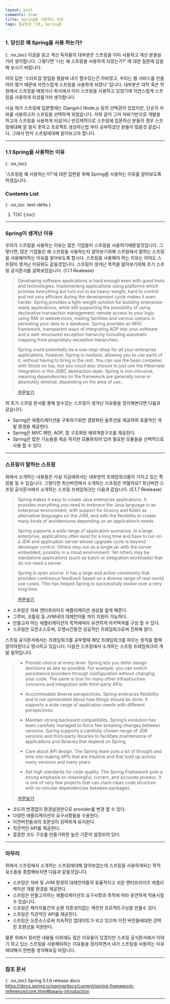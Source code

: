 ```yaml
---
layout: post
comments: true
title: Spring을 사용하는 이유
tags: [요령과 기본, Spring]
---
```


### 1. 당신은 왜  Spring을 사용 하는가?
{: .no_toc}
이글을 읽고 계신 독자들의 대부분은 스프링을 이미 사용하고 계신 분들일 거라 생각합니다. 그렇다면 '나는 왜 스프링을 사용하게 되었는가?' 에 대한 질문에 답을 해 보시기 바랍니다.  
  
저의 답은 '스타트업 창업을 했을때 내가 할수있는건 자바였고, 우리는 웹 서비스를 만들어야 했기 때문에 자연스럽게 스프링을 사용하게 되었다' 입니다. 대부분은 대학 혹은 학원에서 스프링을 배웠거나 회사에서 이미 스프링을 사용하고 있었기에 자연스럽게 스프링을 사용하게 되셨을거라 생각합니다.   
    
사실 제가 스프링에 입문할때는 Django나 Node.js 등의 선택권이 있었지만, 단순히 자바를 사용하고자 스프링을 선택하게 되었습니다. 저와 같이 그저 자바기반으로 개발을 하고자 스프링을 사용하게 되셨거나 반강제적으로 스프링에 입문하신 분들의 경우 스프링에대해 잘 알지 못하고 프로젝트 생성하는법 부터 공부하셨던 분들이 많을것 같습니다. 그래서 먼저 스프링에대해 알아보고자 합니다.

---

### 1.1 Spring을 사용하는 이유
{: .no_toc}

'스프링을 왜 사용하는가?'에 대한 답변을 위해 Spring을 사용하는 이유를 알아보도록 하겠습니다.  

### Contents List
{: .no_toc .text-delta }

1. TOC
{:toc}

---

### Spring이 생겨난 이유  

우리가 스프링을 사용하는 이유는 많은 기업들이 스프링을 사용하기때문일것입니다. 그렇다면, 많은 기업들은 왜 스프링을 사용하는지 알아보기위해 스프링에서 말하는 스프링을 사용해야하는 이유를 알아보도록 합시다. 스프링을 사용해야 하는 이유는 아마도 스프링이 생겨난 이유와도 같을것입니다. 스프링이 생겨난 목적을 알아보기위해 초기 스프링 공식문서를 살펴보았습니다. (1.1.1 Realease)
> Developing software applications is hard enough even with good tools and technologies. Implementing applications using platforms which promise everything but turn out to be heavy-weight, hard to control and not very efficient during the development cycle makes it even harder. Spring provides a light-weight solution for building enterprise-ready applications, while still supporting the possibility of using declarative transaction management, remote access to your logic using RMI or webservices, mailing facilities and various options in persisting your data to a database. Spring provides an MVC framework, transparent ways of integrating AOP into your software and a well-structured exception hierarchy including automatic mapping from proprietary exception hierarchies.  
>  
> Spring could potentially be a one-stop-shop for all your enterprise applications, however, Spring is modular, allowing you to use parts of it, without having to bring in the rest. You can use the bean container, with Struts on top, but you could also choose to just use the Hibernate integration or the JDBC abstraction layer. Spring is non-intrusive, meaning dependencies on the framework are generally none or absolutely minimal, depending on the area of use..    
>  
> [원문보기](https://docs.spring.io/spring/docs/1.1.1/spring-reference.pdf)  
  

위 초기 스프링 문서를 통해 알수있는 스프링이 생겨난 이유들을 정리해본다면 다음과 같습니다.  

- Spring은 애플리케이션을 구축하기위한 경량화된 솔루션을 제공하여 효율적인 개발 환경을 제공한다.
- Spring은 MVC 패턴, AOP, 잘 구조화된 예외계층구조를 제공한다.
- Spring은 많은 기능들을 제공 하지만 모듈화되어 있어 필요한 모듈들을 선택적으로 사용 할 수 있다.
  
---

### 스프링이 말하는 스프링 

위에서 소개하는 내용들은 사실 지금에와서는 대부분의 프레임워크들이 가지고 있는 특징들 일 수 있습니다. 그렇다면 최신버전에서 소개하는 스프링은 어떨까요? 최신버전 스프링 공식문서에서 소개하는 스프링 프레임워크는 다음과 같습니다. (5.1.7 Realease)
> Spring makes it easy to create Java enterprise applications. It provides everything you need to embrace the Java language in an enterprise environment, with support for Groovy and Kotlin as alternative languages on the JVM, and with the flexibility to create many kinds of architectures depending on an application’s needs  
>  
> Spring supports a wide range of application scenarios. In a large enterprise, applications often exist for a long time and have to run on a JDK and application server whose upgrade cycle is beyond developer control. Others may run as a single jar with the server embedded, possibly in a cloud environment. Yet others may be standalone applications (such as batch or integration workloads) that do not need a server.  
>  
> Spring is open source. It has a large and active community that provides continuous feedback based on a diverse range of real-world use cases. This has helped Spring to successfully evolve over a very long time.  
>  
> [원문보기](https://docs.spring.io/spring/docs/current/spring-framework-reference/overview.html#overview-spring)  
  
  
- 스프링은 자바 엔터프라이즈 애플리케이션 생성을 쉽게 해준다.  
- 그루비, 코틀링 등 JVM내의 대체언어들 까지 지원이 가능하다.
- 만들고자 하는 애플리케이션의 목적에따라 유연하게 아키텍쳐를 구성 할 수 있다.
- 스프링은 오픈소스로써, 오랜시간동안 성공적인 프레임워크로써 진화해 왔다.
  
  
스프링 공식문서에서는 프레임워크를 공부할때 해당 프레임워크를 따르는 원칙을 함께 알아야된다고 명시하고 있습니다. 다음은 스프링에서 소개하는 스프링 프레임워크의 개발 철학입니다.  
> - Provide choice at every level. Spring lets you defer design decisions as late as possible. For example, you can switch persistence providers through configuration without changing your code. The same is true for many other infrastructure concerns and integration with third-party APIs.  
>  
>  - Accommodate diverse perspectives. Spring embraces flexibility and is not opinionated about how things should be done. It supports a wide range of application needs with different perspectives.  
>  
>  - Maintain strong backward compatibility. Spring’s evolution has been carefully managed to force few breaking changes between versions. Spring supports a carefully chosen range of JDK versions and third-party libraries to facilitate maintenance of applications and libraries that depend on Spring.  
>  
> - Care about API design. The Spring team puts a lot of thought and time into making APIs that are intuitive and that hold up across many versions and many years.  
>  
> - Set high standards for code quality. The Spring Framework puts a strong emphasis on meaningful, current, and accurate javadoc. It is one of very few projects that can claim clean code structure with no circular dependencies between packages.   
>  
> [원문보기](https://docs.spring.io/spring/docs/current/spring-framework-reference/overview.html#overview-history)  
  
  
- 코드의 변경없이 환경설정만으로 provider를 변경 할 수 있다.
- 다양한 애플리케이션의 요구사항들을 수용한다.
- 이전버전들과의 호환성이 강력하게 유지된다.
- 직관적인 API를 제공한다.
- 깔끔한 코드 구조를 만들기위한 높은 기준이 설정되어 있다.  

---

### 마무리
위에서 스프링에서 소개하는 스프링에대해 알아보았는데 스프링을 사용하게되는 목적 요소들을 종합해보자면  다음과 같을것입니다.  
- 스프링은 자바 및 JVM 환경의 대체언어들의 효율적이고 쉬운 엔터프라이즈 애플리케이션 개발 환경을 제공한다.  
- 스프링은 만들고자하는 애플리케이션의 요구사항과 목적에 따라 유연하게 적용시킬수 있습니다.
- 스프링은 패키지들간의 순환 의존성이없는 깨끗한 프로젝트구성을 만들수 있다.
- 스프링은 직관적인 API를 제공한다.
- 스프링은 오픈소스로써 지속적인 업데이트가 되고 있으며 이전 버전들에대한 강력한 호환성을 지원한다.  
  
물론 위에서 정리한 내용들 이외에도 많은 이유들이 있겠지만 스프링 공식문서에서 이야기 하고 있는 스프링을 사용해야하는 이유들을 정리하면서 내가 스프링을 사용하는 이유에대해서 한번쯤 생각해보길 바랍니다.
  
  
---
  
### 참조 문서
{: .no_toc}
Spring 5.1.6 release docs  
<https://docs.spring.io/spring/docs/current/spring-framework-reference/core.html#beans-introduction>
  
---
